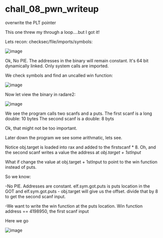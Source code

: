# chall_08_pwn_writeup
overwrite the PLT pointer

This one threw my through a loop....but I got it!

Lets recon:
  checksec/file/imports/symbols: 
  
![image](https://user-images.githubusercontent.com/79220528/159551575-0fc0e318-3275-4546-87cd-6e42f4483b68.png)

Ok, No PIE. The addresses in the binary will remain constant. It's 64 bit dynamically linked. Only system calls are imported. 

We check symbols and find an uncalled win function:

  ![image](https://user-images.githubusercontent.com/79220528/159551961-a46d2815-4fc6-4850-b2bb-bb94137ad1b6.png)

Now let view the binary in radare2:

  ![image](https://user-images.githubusercontent.com/79220528/159552260-cdd27e29-d0f7-47b1-b562-4a8cec6dcfc4.png)

We see the program calls two scanfs and a puts. 
  The first scanf is a long double: 10 bytes 
  The second scanf is a double: 8 byts
  
  Ok, that might not be too important.
  
Later down the program we see some arithmatic, lets see. 

  Notice obj.target is loaded into rax and added to the firstscanf * 8. Oh, and the second scanf writes a value the address at *obj.target + 1stInput*  
  
  What if change the value at obj.target + 1stInput to point to the win function instead of puts.
  
So we know:

  -No PIE. Addresses are constant. elf.sym.got.puts is puts location in the GOT and elf.sym.got.puts - obj.target will give us the offset. divide that by 8 to get the second scanf input.
  
  -We want to write the win function at the puts location. Win function address == 4198950, the first scanf input
  
Here we go

![image](https://user-images.githubusercontent.com/79220528/159557636-24a2bb74-4947-4bd3-a319-5461ec6e07cc.png)

$$$$






  
  
  
  
  
